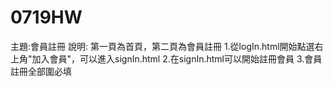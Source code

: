 # 0719HW
主題:會員註冊
說明:
第一頁為首頁，第二頁為會員註冊
1.從logIn.html開始點選右上角"加入會員"，可以進入signIn.html
2.在signIn.html可以開始註冊會員
3.會員註冊全部圍必填